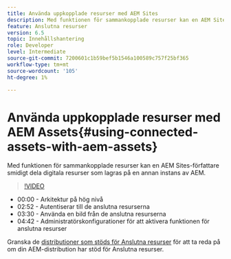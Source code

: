 ```yaml
---
title: Använda uppkopplade resurser med AEM Sites
description: Med funktionen för sammankopplade resurser kan en AEM Sites-författare smidigt dela digitala resurser som lagras på en annan instans av AEM.
feature: Anslutna resurser
version: 6.5
topic: Innehållshantering
role: Developer
level: Intermediate
source-git-commit: 7200601c1b59bef5b1546a100589c757f25bf365
workflow-type: tm+mt
source-wordcount: '105'
ht-degree: 1%

---
```



# Använda uppkopplade resurser med AEM Assets{#using-connected-assets-with-aem-assets}

Med funktionen för sammankopplade resurser kan en AEM Sites-författare smidigt dela digitala resurser som lagras på en annan instans av AEM.

>[!VIDEO](https://video.tv.adobe.com/v/26060?quality=12&learn=on)

* 00:00 - Arkitektur på hög nivå
* 02:52 - Autentiserar till de anslutna resurserna
* 03:30 - Använda en bild från de anslutna resurserna
* 04:42 - Administratörskonfigurationer för att aktivera funktionen för anslutna resurser

Granska de [distributioner som stöds för Anslutna resurser](https://experienceleague.adobe.com/docs/experience-manager-65/assets/using/use-assets-across-connected-assets-instances.html#prerequisites) för att ta reda på om din AEM-distribution har stöd för Anslutna resurser.